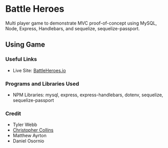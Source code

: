# Battle Heroes

Multi player game to demonstrate MVC proof-of-concept using MySQL, Node, Express, Handlebars, and sequelize, sequelize-passport.

## Using Game 

### Useful Links
* Live Site: [BattleHeroes.io](https://battleheroes.io/)

### Programs and Libraries Used
* NPM Libraries: mysql, express, express-handlebars, dotenv, sequelize, sequelize-passport

### Credit
* Tyler Webb
* [Christopher Collins](https://ccollins.io)
* Matthew Ayrton
* Daniel Osornio